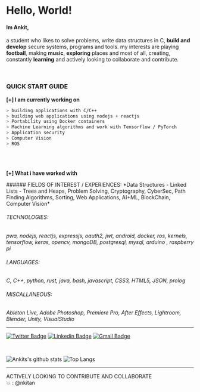 # Hello, World!
#### Im Ankit, 

a student who likes to solve problems, write data structures in C, **build and develop** secure systems, programs and tools.
my interests are playing **football**, making **music**, **exploring** places and most of all, creating, constantly **learning** and actively looking to collaborate and contribute.


<br>

### QUICK START GUIDE

**[+]  I am currently working on**
````bash
> building applications with C/C++
> building web applications using nodejs + reactjs
> Portability using Docker containers
> Machine Learning algorithms and work with Tensorflow / PyTorch
> Application security
> Computer Vision
> ROS
````

<br>
<br>

**[+]  What i have worked with**
<p>
###### FIELDS OF INTEREST / EXPERIENCES:
*Data Structures - Linked Lists - Trees and Heaps, Problem Solving, Cryptography, CyberSec, Path Finding Algorithms, Sorting, Web Applications, AI+ML, BlockChain, Computer Vision*
<br>
  
###### TECHNOLOGIES:
*pwa, nodejs, reactjs, expressjs, oauth2, jwt, android, docker, ros, kernels, tensorflow, keras, opencv, mongoDB, postgresql, mysql, arduino , raspberry pi*
<br>
###### LANGUAGES:
*C, C++, python, rust, java, bash, javascript, CSS3, HTML5, JSON, prolog*
<br>
###### MISCALLANEOUS:
*Ableton Live, Adobe Photoshop, Premiere Pro, After Effects, Lightroom, Blender, Unity, VisualStudio*
</p>

__________________________________________________
[![Twitter Badge](https://img.shields.io/badge/-@ankitdas2k-1ca0f1?style=flat-square&labelColor=1ca0f1&logo=twitter&logoColor=white&link=https://twitter.com/AnkitDas2k)](https://twitter.com/AnkitDas2k) [![Linkedin Badge](https://img.shields.io/badge/-ankitdas-blue?style=flat-square&logo=Linkedin&logoColor=white&link=https://www.linkedin.com/in/ankit-das-929513193/)](https://www.linkedin.com/in/ankit-das-929513193/)
[![Gmail Badge](https://img.shields.io/badge/-ankitdas2k@gmail.com-c14438?style=flat-square&logo=Gmail&logoColor=white&link=mailto:ankitdas2k@gmail.com)](mailto:ankitdas2k@gmail.com)
<p align=center>
<a>
<br>
  
![Ankits's github stats](https://github-readme-stats.vercel.app/api?username=nkitan&show_icons=true&hide_title=true&hide_rank=true&line_height=19) 
![Top Langs](https://github-readme-stats.vercel.app/api/top-langs/?username=nkitan&layout=compact)
</a>
</p>

-------------------------------
ACTIVELY LOOKING TO CONTRIBUTE AND COLLABORATE  
:boom: : @nkitan
